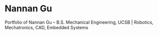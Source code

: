 # Nannan Gu
Portfolio of Nannan Gu – B.S. Mechanical Engineering, UCSB | Robotics, Mechatronics, CAD, Embedded Systems
